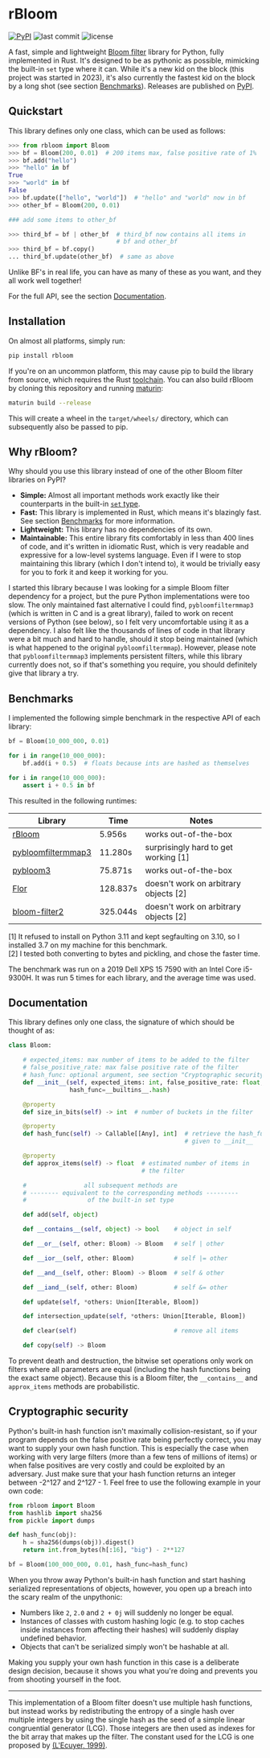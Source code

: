 # rBloom

[![PyPI](https://img.shields.io/pypi/v/rbloom?color=blue)](https://pypi.org/project/rbloom/)
![last commit](https://img.shields.io/github/last-commit/kenbyte/rbloom)
![license](https://img.shields.io/github/license/kenbyte/rbloom)

A fast, simple and lightweight
[Bloom filter](https://en.wikipedia.org/wiki/Bloom_filter) library for
Python, fully implemented in Rust. It's designed to be as pythonic as
possible, mimicking the built-in `set` type where it can. While it's a new
kid on the block (this project was started in 2023), it's also currently
the fastest kid on the block by a long shot (see section
[Benchmarks](#benchmarks)). Releases are published on
[PyPI](https://pypi.org/project/rbloom/).

## Quickstart

This library defines only one class, which can be used as follows:

```python
>>> from rbloom import Bloom
>>> bf = Bloom(200, 0.01)  # 200 items max, false positive rate of 1%
>>> bf.add("hello")
>>> "hello" in bf
True
>>> "world" in bf
False
>>> bf.update(["hello", "world"])  # "hello" and "world" now in bf
>>> other_bf = Bloom(200, 0.01)

### add some items to other_bf

>>> third_bf = bf | other_bf  # third_bf now contains all items in
                              # bf and other_bf
>>> third_bf = bf.copy()
... third_bf.update(other_bf)  # same as above
```

Unlike BF's in real life, you can have as many of these as you want,
and they all work well together!

For the full API, see the section [Documentation](#documentation).

## Installation

On almost all platforms, simply run:

```sh
pip install rbloom
```

If you're on an uncommon platform, this may cause pip to build the library
from source, which requires the Rust
[toolchain](https://www.rust-lang.org/tools/install). You can also build
rBloom by cloning this repository and running
[maturin](https://github.com/PyO3/maturin):

```sh
maturin build --release
```

This will create a wheel in the `target/wheels/` directory, which can
subsequently also be passed to pip.

## Why rBloom?

Why should you use this library instead of one of the other
Bloom filter libraries on PyPI?

- **Simple:** Almost all important methods work exactly like their
  counterparts in the built-in
  [`set` type](https://docs.python.org/3/library/stdtypes.html#set-types-set-frozenset).
- **Fast:** This library is implemented in Rust, which means it's
  blazingly fast. See section [Benchmarks](#benchmarks) for more
  information.
- **Lightweight:** This library has no dependencies of its own.
- **Maintainable:** This entire library fits comfortably in
  less than 400 lines of code, and it's written in idiomatic Rust, which
  is very readable and expressive for a low-level systems language. Even
  if I were to stop maintaining this library (which I don't intend to), it
  would be trivially easy for you to fork it and keep it working for you.

I started this library because I was looking for a simple Bloom filter
dependency for a project, but the pure Python implementations were too
slow. The only maintained fast alternative I could find,
`pybloomfiltermmap3` (which is written in C and is a great
library), failed to work on recent versions of Python (see below),
so I felt very uncomfortable using it as a dependency. I also felt like
the thousands of lines of code in that library were a bit much and hard to
handle, should it stop being maintained (which is what happened to the
original `pybloomfiltermmap`). However, please note that
`pybloomfiltermmap3` implements persistent filters, while this library
currently does not, so if that's something you require, you should
definitely give that library a try.

## Benchmarks

I implemented the following simple benchmark in the respective API of
each library:

```python
bf = Bloom(10_000_000, 0.01)

for i in range(10_000_000):
    bf.add(i + 0.5)  # floats because ints are hashed as themselves

for i in range(10_000_000):
    assert i + 0.5 in bf
```

This resulted in the following runtimes:

| Library                                                            | Time     | Notes                                 |
| ------------------------------------------------------------------ | -------- | ------------------------------------- |
| [rBloom](https://pypi.org/project/rbloom/)                         | 5.956s   | works out-of-the-box                  |
| [pybloomfiltermmap3](https://pypi.org/project/pybloomfiltermmap3/) | 11.280s  | surprisingly hard to get working [1]  |
| [pybloom3](https://pypi.org/project/pybloom3/)                     | 75.871s  | works out-of-the-box                  |
| [Flor](https://pypi.org/project/Flor/)                             | 128.837s | doesn't work on arbitrary objects [2] |
| [bloom-filter2](https://pypi.org/project/bloom-filter2/)           | 325.044s | doesn't work on arbitrary objects [2] |

[1] It refused to install on Python 3.11 and kept segfaulting on 3.10, so I
installed 3.7 on my machine for this benchmark.  
[2] I tested both converting to bytes and pickling, and chose the faster time.

The benchmark was run on a 2019 Dell XPS 15 7590 with an Intel Core
i5-9300H. It was run 5 times for each library, and the average time was
used.

## Documentation

This library defines only one class, the signature of which should be
thought of as:

```python
class Bloom:

    # expected_items: max number of items to be added to the filter
    # false_positive_rate: max false positive rate of the filter
    # hash_func: optional argument, see section "Cryptographic security"
    def __init__(self, expected_items: int, false_positive_rate: float,
                 hash_func=__builtins__.hash)

    @property
    def size_in_bits(self) -> int  # number of buckets in the filter

    @property
    def hash_func(self) -> Callable[[Any], int]  # retrieve the hash_func
                                                 # given to __init__

    @property
    def approx_items(self) -> float  # estimated number of items in
                                     # the filter

    #                all subsequent methods are
    # -------- equivalent to the corresponding methods ---------
    #                 of the built-in set type

    def add(self, object)

    def __contains__(self, object) -> bool    # object in self

    def __or__(self, other: Bloom) -> Bloom   # self | other

    def __ior__(self, other: Bloom)           # self |= other

    def __and__(self, other: Bloom) -> Bloom  # self & other

    def __iand__(self, other: Bloom)          # self &= other

    def update(self, *others: Union[Iterable, Bloom])

    def intersection_update(self, *others: Union[Iterable, Bloom])

    def clear(self)                           # remove all items

    def copy(self) -> Bloom

```

To prevent death and destruction, the bitwise set operations only work on
filters where all parameters are equal (including the hash functions being
the exact same object). Because this is a Bloom filter, the `__contains__`
and `approx_items` methods are probabilistic.

## Cryptographic security

Python's built-in hash function isn't maximally collision-resistant, so if
your program depends on the false positive rate being perfectly correct,
you may want to supply your own hash function. This is especially the case
when working with very large filters (more than a few tens of millions
of items) or when false positives are very costly and could be exploited
by an adversary. Just make sure that your hash function returns an integer
between -2^127 and 2^127 - 1. Feel free to use the following example in
your own code:

```python
from rbloom import Bloom
from hashlib import sha256
from pickle import dumps

def hash_func(obj):
    h = sha256(dumps(obj)).digest()
    return int.from_bytes(h[:16], "big") - 2**127

bf = Bloom(100_000_000, 0.01, hash_func=hash_func)
```

When you throw away Python's built-in hash function and start hashing
serialized representations of objects, however, you open up a breach into
the scary realm of the unpythonic:

- Numbers like `2`, `2.0` and `2 + 0j` will suddenly no longer be equal.
- Instances of classes with custom hashing logic (e.g. to stop
  caches inside instances from affecting their hashes) will suddenly
  display undefined behavior.
- Objects that can't be serialized simply won't be hashable at all.

Making you supply your own hash function in this case is a deliberate
design decision, because it shows you what you're doing and prevents
you from shooting yourself in the foot.

---

This implementation of a Bloom filter doesn't use multiple hash
functions, but instead works by redistributing the entropy of a single
hash over multiple integers by using the single hash as the seed of a
simple linear congruential generator (LCG). Those integers are then used
as indexes for the bit array that makes up the filter. The constant used
for the LCG is one proposed by
[(L'Ecuyer, 1999)](https://doi.org/10.1090/S0025-5718-99-00996-5).
